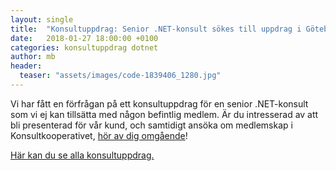 ```yaml
---
layout: single
title:  "Konsultuppdrag: Senior .NET-konsult sökes till uppdrag i Göteborg"
date:   2018-01-27 18:00:00 +0100
categories: konsultuppdrag dotnet
author: mb
header:
  teaser: "assets/images/code-1839406_1280.jpg"
---
```

Vi har fått en förfrågan på ett konsultuppdrag för en senior .NET-konsult som vi ej kan tillsätta med någon befintlig medlem. Är du intresserad av att bli presenterad för vår kund, och samtidigt ansöka om medlemskap i Konsultkooperativet, [hör av dig omgående](https://konsult.coop/contact)!

[Här kan du se alla konsultuppdrag.](/blog/konsultuppdrag/)
